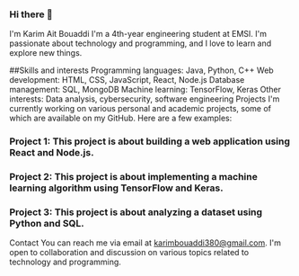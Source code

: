 ### Hi there 👋

<!--
**kareeem380/kareeem380** is a ✨ _special_ ✨ repository because its `README.md` (this file) appears on your GitHub profile.

Here are some ideas to get you started:

- 🔭 I’m currently working on ...
- 🌱 I’m currently learning ...
- 👯 I’m looking to collaborate on ...
- 🤔 I’m looking for help with ...
- 💬 Ask me about ...
- 📫 How to reach me: ...
- 😄 Pronouns: ...
- ⚡ Fun fact: ...
-->
I'm Karim Ait Bouaddi
I'm a 4th-year engineering student at EMSI. I'm passionate about technology and programming, and I love to learn and explore new things.

##Skills and interests
Programming languages: Java, Python, C++
Web development: HTML, CSS, JavaScript, React, Node.js
Database management: SQL, MongoDB
Machine learning: TensorFlow, Keras
Other interests: Data analysis, cybersecurity, software engineering
Projects
I'm currently working on various personal and academic projects, some of which are available on my GitHub. Here are a few examples:

### Project 1: This project is about building a web application using React and Node.js.
### Project 2: This project is about implementing a machine learning algorithm using TensorFlow and Keras.
### Project 3: This project is about analyzing a dataset using Python and SQL.
Contact
You can reach me via email at karimbouaddi380@gmail.com. I'm open to collaboration and discussion on various topics related to technology and programming.
